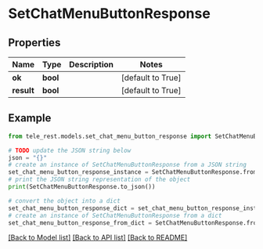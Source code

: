 # SetChatMenuButtonResponse


## Properties

Name | Type | Description | Notes
------------ | ------------- | ------------- | -------------
**ok** | **bool** |  | [default to True]
**result** | **bool** |  | [default to True]

## Example

```python
from tele_rest.models.set_chat_menu_button_response import SetChatMenuButtonResponse

# TODO update the JSON string below
json = "{}"
# create an instance of SetChatMenuButtonResponse from a JSON string
set_chat_menu_button_response_instance = SetChatMenuButtonResponse.from_json(json)
# print the JSON string representation of the object
print(SetChatMenuButtonResponse.to_json())

# convert the object into a dict
set_chat_menu_button_response_dict = set_chat_menu_button_response_instance.to_dict()
# create an instance of SetChatMenuButtonResponse from a dict
set_chat_menu_button_response_from_dict = SetChatMenuButtonResponse.from_dict(set_chat_menu_button_response_dict)
```
[[Back to Model list]](../README.md#documentation-for-models) [[Back to API list]](../README.md#documentation-for-api-endpoints) [[Back to README]](../README.md)


